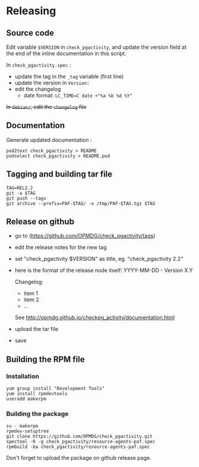 # Releasing

## Source code

Edit variable `$VERSION` in `check_pgactivity`, and update the version field at
the end of the inline documentation in this script.

In `check_pgactivity.spec` :
  * update the tag in the `_tag` variable (first line)
  * update the version in `Version:`
  * edit the changelog
    * date format: `LC_TIME=C date +"%a %b %d %Y"`

~~In `debian/`, edit the `changelog` file~~

## Documentation

Generate updated documentation :
```
pod2text check_pgactivity > README
podselect check_pgactivity > README.pod
```

## Tagging and building tar file

```
TAG=REL2.2
git -a $TAG
git push --tags
git archive --prefix=PAF-$TAG/ -o /tmp/PAF-$TAG.tgz $TAG
```

## Release on github

  - go to (https://github.com/OPMDG/check_pgactivity/tags)
  - edit the release notes for the new tag
  - set "check_pgactivity $VERSION" as title, eg. "check_pgactivity 2.2"
  - here is the format of the release node itself:
    YYYY-MM-DD -  Version X.Y
    
    Changelog:
      * item 1
      * item 2
      * ...
      
      See http://opmdg.github.io/checkpg_activity/documentation.html
  - upload the tar file
  - save

## Building the RPM file

### Installation

```
yum group install "Development Tools"
yum install rpmdevtools
useradd makerpm
```

### Building the package

```
su - makerpm
rpmdev-setuptree
git clone https://github.com/OPMDG/check_pgactivity.git
spectool -R -g check_pgactivity/resource-agents-paf.spec
rpmbuild -ba check_pgactivity/resource-agents-paf.spec
```

Don't forget to upload the package on github release page.

